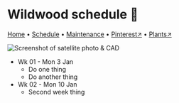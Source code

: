 # Wildwood schedule 📆

[Home](https://grwd.uk/wildwood/) • [Schedule](https://grwd.uk/wildwood/schedule) • [Maintenance](https://grwd.uk/wildwood/management) • [Pinterest↗](https://pinterest.co.uk/NatureWorksGarden/wildwood) • [Plants↗](https://bit.ly/wildwood-plants)

![Screenshot of satellite photo & CAD](https://res.cloudinary.com/growdigital/image/upload/w_320/v1637764609/clifftop/clifftop-0.6-screenshot.jpg)

* Wk 01 - Mon 3 Jan
    * Do one thing
    * Do another thing
* Wk 02 - Mon 10 Jan
    * Second week thing

